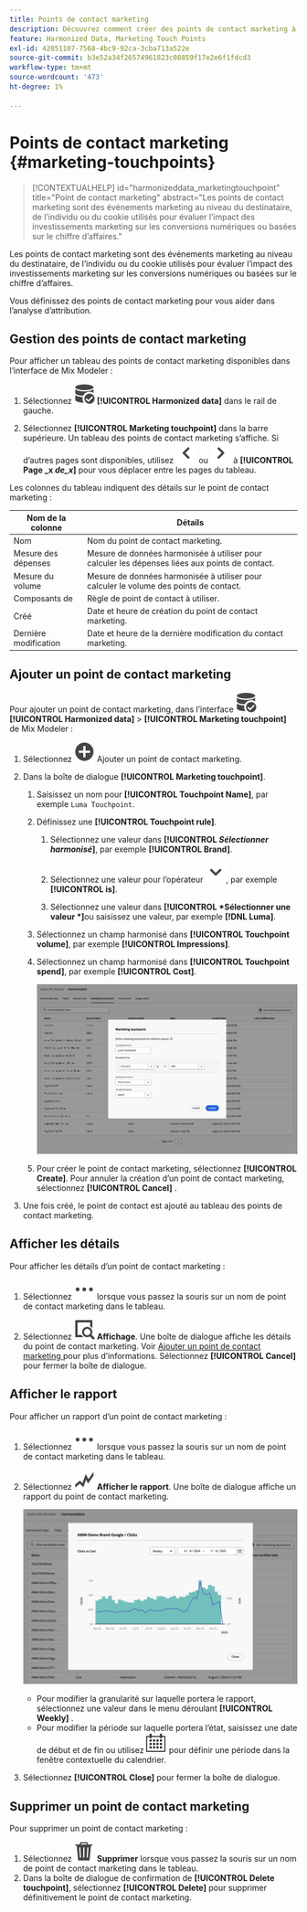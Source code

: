 ```yaml
---
title: Points de contact marketing
description: Découvrez comment créer des points de contact marketing à utiliser dans le cadre de l’harmonisation des données dans Mix Modeler.
feature: Harmonized Data, Marketing Touch Points
exl-id: 42851107-7568-4bc9-92ca-3cba713a522e
source-git-commit: b3e52a34f26574961823c08859f17e2e6f1fdcd3
workflow-type: tm+mt
source-wordcount: '473'
ht-degree: 1%

---
```


# Points de contact marketing {#marketing-touchpoints}

>[!CONTEXTUALHELP]
>id="harmonizeddata_marketingtouchpoint"
>title="Point de contact marketing"
>abstract="Les points de contact marketing sont des événements marketing au niveau du destinataire, de l’individu ou du cookie utilisés pour évaluer l’impact des investissements marketing sur les conversions numériques ou basées sur le chiffre d’affaires."


Les points de contact marketing sont des événements marketing au niveau du destinataire, de l’individu ou du cookie utilisés pour évaluer l’impact des investissements marketing sur les conversions numériques ou basées sur le chiffre d’affaires.

Vous définissez des points de contact marketing pour vous aider dans l’analyse d’attribution.

## Gestion des points de contact marketing

Pour afficher un tableau des points de contact marketing disponibles dans l’interface de Mix Modeler :

1. Sélectionnez ![Recherche de données](/help/assets/icons/DataCheck.svg) **[!UICONTROL Harmonized data]** dans le rail de gauche.

1. Sélectionnez **[!UICONTROL Marketing touchpoint]** dans la barre supérieure. Un tableau des points de contact marketing s’affiche. Si d’autres pages sont disponibles, utilisez ![Flèche vers la gauche](/help/assets/icons/ChevronLeft.svg) ou ![Flèche vers la droite](/help/assets/icons/ChevronRight.svg) à **[!UICONTROL Page _x _de_x_]** pour vous déplacer entre les pages du tableau.

Les colonnes du tableau indiquent des détails sur le point de contact marketing :

| Nom de la colonne | Détails |
| --- | ---|
| Nom | Nom du point de contact marketing. |
| Mesure des dépenses | Mesure de données harmonisée à utiliser pour calculer les dépenses liées aux points de contact. |
| Mesure du volume | Mesure de données harmonisée à utiliser pour calculer le volume des points de contact. |
| Composants de | Règle de point de contact à utiliser. |
| Créé | Date et heure de création du point de contact marketing. |
| Dernière modification | Date et heure de la dernière modification du contact marketing. |


## Ajouter un point de contact marketing

Pour ajouter un point de contact marketing, dans l’interface ![DataSearch](/help/assets/icons/DataCheck.svg) **[!UICONTROL Harmonized data]** > **[!UICONTROL Marketing touchpoint]** de Mix Modeler :

1. Sélectionnez ![Ajouter](/help/assets/icons/AddCircle.svg) Ajouter un point de contact marketing.

1. Dans la boîte de dialogue **[!UICONTROL Marketing touchpoint]**.

   1. Saisissez un nom pour **[!UICONTROL Touchpoint Name]**, par exemple `Luma Touchpoint`.

   1. Définissez une **[!UICONTROL Touchpoint rule]**.

      1. Sélectionnez une valeur dans **[!UICONTROL *Sélectionner harmonisé&#x200B;*]**, par exemple **[!UICONTROL Brand]**.

      1. Sélectionnez une valeur pour l’opérateur ![Chevron](/help/assets/icons/ChevronDown.svg), par exemple **[!UICONTROL is]**.

      1. Sélectionnez une valeur dans **[!UICONTROL *Sélectionner une valeur *]**&#x200B;ou saisissez une valeur, par exemple **[!DNL Luma]**.

   1. Sélectionnez un champ harmonisé dans **[!UICONTROL Touchpoint volume]**, par exemple **[!UICONTROL Impressions]**.

   1. Sélectionnez un champ harmonisé dans **[!UICONTROL Touchpoint spend]**, par exemple **[!UICONTROL Cost]**.

      ![ Point de contact marketing ](/help/assets/create-touchpoint.png)

   1. Pour créer le point de contact marketing, sélectionnez **[!UICONTROL Create]**. Pour annuler la création d’un point de contact marketing, sélectionnez **[!UICONTROL Cancel]** .

1. Une fois créé, le point de contact est ajouté au tableau des points de contact marketing.


## Afficher les détails

Pour afficher les détails d’un point de contact marketing :

1. Sélectionnez ![Plus](/help/assets/icons/More.svg) lorsque vous passez la souris sur un nom de point de contact marketing dans le tableau.

1. Sélectionnez ![Affichage](/help/assets/icons/ViewDetail.svg) **Affichage**. Une boîte de dialogue affiche les détails du point de contact marketing. Voir [ Ajouter un point de contact marketing ](#add-a-marketing-touchpoint) pour plus d’informations. Sélectionnez **[!UICONTROL Cancel]** pour fermer la boîte de dialogue.


## Afficher le rapport

Pour afficher un rapport d’un point de contact marketing :

1. Sélectionnez ![Plus](/help/assets/icons/More.svg) lorsque vous passez la souris sur un nom de point de contact marketing dans le tableau.

1. Sélectionnez ![GraphTrend](/help/assets/icons/GraphTrend.svg) **Afficher le rapport**. Une boîte de dialogue affiche un rapport du point de contact marketing.

   ![Rapport de vue du point de contact marketing](../assets/marketingtouchpoint-view-report.png)

   * Pour modifier la granularité sur laquelle portera le rapport, sélectionnez une valeur dans le menu déroulant **[!UICONTROL Weekly]** .
   * Pour modifier la période sur laquelle portera l’état, saisissez une date de début et de fin ou utilisez ![Calendrier](/help/assets/icons/Calendar.svg) pour définir une période dans la fenêtre contextuelle du calendrier.

1. Sélectionnez **[!UICONTROL Close]** pour fermer la boîte de dialogue.

## Supprimer un point de contact marketing

Pour supprimer un point de contact marketing :

1. Sélectionnez ![Supprimer](/help/assets/icons/Delete.svg) **Supprimer** lorsque vous passez la souris sur un nom de point de contact marketing dans le tableau.
1. Dans la boîte de dialogue de confirmation de **[!UICONTROL Delete touchpoint]**, sélectionnez **[!UICONTROL Delete]** pour supprimer définitivement le point de contact marketing.

